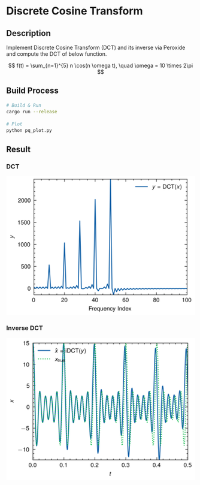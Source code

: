 # Discrete Cosine Transform

## Description

Implement Discrete Cosine Transform (DCT) and its inverse via Peroxide and compute the DCT of below function.

$$
f(t) = \sum_{n=1}^{5} n \cos(n \omega t), \quad \omega = 10 \times 2\pi
$$

## Build Process

```sh
# Build & Run
cargo run --release

# Plot
python pq_plot.py
```

## Result

### DCT

![DCT](./dct_plot.png)

### Inverse DCT

![IDCT](./idct_plot.png)

